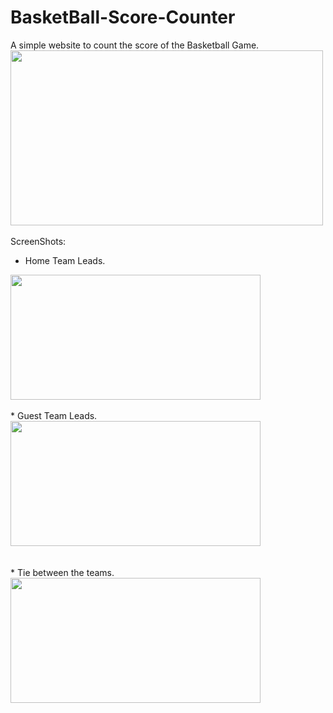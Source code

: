 # BasketBall-Score-Counter
A simple website to count the score of the Basketball Game. 
<br>
<img src="https://github.com/TeacherBCode/BasketBall-Score-Counter/assets/156999512/6f96d356-6904-4564-b909-18495c4b1cf4" width = 500px height= 280px>
<br>
<br>
ScreenShots:
<br>
* Home Team Leads.
<img src="https://github.com/TeacherBCode/BasketBall-Score-Counter/assets/156999512/6cd4636e-28fb-42cb-b028-305372e33879" width = 400px height= 200px>
<br>
<br>
* Guest Team Leads.
<br>
<img src="https://github.com/TeacherBCode/BasketBall-Score-Counter/assets/156999512/cfc8eed2-2260-4ef4-8ddc-63ccab819345" width = 400px height= 200px>
<br>
<br>
<br>
* Tie between the teams.
<br>
<img src="https://github.com/TeacherBCode/BasketBall-Score-Counter/assets/156999512/e2866b4c-74df-4d90-92a2-c6c57ee0f06d" width = 400px height= 200px>
